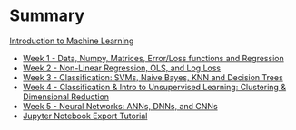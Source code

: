 # Summary

[Introduction to Machine Learning](./index.md)

- [Week 1 - Data, Numpy, Matrices, Error/Loss functions and Regression](./week1_2/index.md)
- [Week 2 - Non-Linear Regression, OLS, and Log Loss](./week3_4/index.md)
- [Week 3 - Classification: SVMs, Naive Bayes, KNN and Decision Trees](./week5_6/index.md)
- [Week 4 - Classification & Intro to Unsupervised Learning: Clustering & Dimensional Reduction](./week7_8/index.md)
- [Week 5 - Neural Networks: ANNs, DNNs, and CNNs](./week9_10/index.md)
- [Jupyter Notebook Export Tutorial](./export.md)
<!-- - [Week 6 – Scripting, CI, and Autograding](./week6/index.md) -->
<!-- - [Week 7 – Doing it All from the Command Line](./week7/index.md) -->
<!-- - [Week 8 - Debuggers and Controlling Processes](./week8/index.md) -->
<!-- - [Week 9 - Code Review/It Works on My Machine](./week9/index.md) -->
<!-- - [Week 10 - Wrapping Up](./week10/index.md) -->
